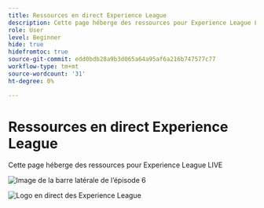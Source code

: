 ```yaml
---
title: Ressources en direct Experience League
description: Cette page héberge des ressources pour Experience League LIVE
role: User
level: Beginner
hide: true
hidefromtoc: true
source-git-commit: edd0bdb28a9b3d065a64a95af6a216b747577c77
workflow-type: tm+mt
source-wordcount: '31'
ht-degree: 0%

---
```


# Ressources en direct Experience League

Cette page héberge des ressources pour Experience League LIVE

![Image de la barre latérale de l’épisode 6](assets/exl-live-ep6-sidebar.jpg)

![Logo en direct des Experience League](assets/exl-live-logo.png)